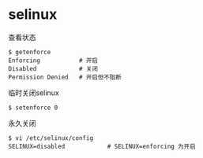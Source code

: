 # selinux

查看状态
```
$ getenforce
Enforcing           # 开启
Disabled            # 关闭
Permission Denied   # 开启但不阻断
```

临时关闭selinux
```
$ setenforce 0
```

永久关闭
```
$ vi /etc/selinux/config
SELINUX=disabled            # SELINUX=enforcing 为开启
```

